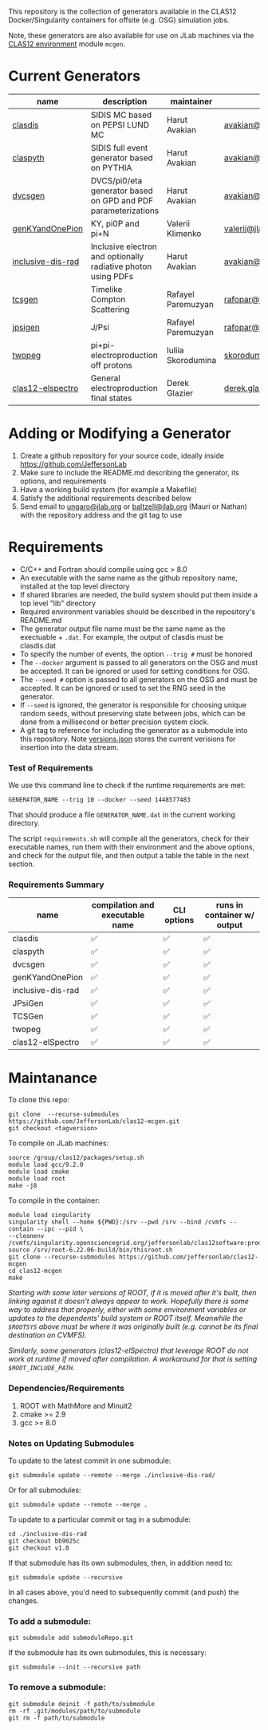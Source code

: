 This repository is the collection of generators available in the CLAS12 Docker/Singularity containers for offsite (e.g. OSG) simulation jobs.

Note, these generators are also available for use on JLab machines via the [CLAS12 environment](https://clasweb.jlab.org/wiki/index.php/CLAS12_Software_Environment_@_JLab) module `mcgen`.

# Current Generators 

name                 | description                                                    | maintainer         | email             
-------------------- | -------------------------------------------------------------- | ------------------ | ----------------- 
[clasdis]            | SIDIS MC based on PEPSI LUND MC                                | Harut Avakian      | avakian@jlab.org 
[claspyth]           | SIDIS full event generator based on PYTHIA                     | Harut Avakian      | avakian@jlab.org 
[dvcsgen]            | DVCS/pi0/eta generator based on GPD and PDF parameterizations  | Harut Avakian      | avakian@jlab.org 
[genKYandOnePion]    | KY, pi0P and pi+N                                              | Valerii Klimenko   | valerii@jlab.org  
[inclusive-dis-rad]  | Inclusive electron and optionally radiative photon using PDFs  | Harut Avakian      | avakian@jlab.org 
[tcsgen]             | Timelike Compton Scattering                                    | Rafayel Paremuzyan | rafopar@jlab.org 
[jpsigen]            | J/Psi                                                          | Rafayel Paremuzyan | rafopar@jlab.org 
[twopeg]             | pi+pi- electroproduction off protons                           | Iuliia Skorodumina | skorodum@jlab.org
[clas12-elspectro]   | General electroproduction final states                         | Derek Glazier      | derek.glazier@glasgow.ac.uk

# Adding or Modifying a Generator

1. Create a github repository for your source code, ideally inside https://github.com/JeffersonLab
2. Make sure to include the README.md describing the generator, its options, and requirements
3. Have a working build system (for example a Makefile)
4. Satisfy the additional requirements described below
5. Send email to ungaro@jlab.org or baltzell@jlab.org (Mauri or Nathan) with the repository address and the git tag to use

# Requirements

- C/C++ and Fortran should compile using gcc > 8.0
- An executable with the same name as the github repository name, installed at the top level directory
- If shared libraries are needed, the build system should put them inside a top level "lib" directory
- Required environment variables should be described in the repository's README.md
- The generator output file name must be the same name as the exectuable + `.dat`. For example, the output of clasdis must be clasdis.dat
- To specify the number of events, the option `--trig #` must be honored
- The `--docker` argument is passed to all generators on the OSG and must be accepted. It can be ignored or used for setting conditions for OSG.
- The `--seed #` option is passed to all generators on the OSG and must be accepted. It can be ignored or used to set the RNG seed in the generator.
- If `--seed` is ignored, the generator is responsible for choosing unique random seeds, without preserving state between jobs, which can be done from a millisecond or better precision system clock.
- A git tag to reference for including the generator as a submodule into this repository.  Note [versions.json](https://github.com/jeffersonlab/clas12-mcgen/versions.json) stores the current verisions for insertion into the data stream.

### Test of Requirements

We use this command line to check if the runtime requirements are met:

```
GENERATOR_NAME --trig 10 --docker --seed 1448577483
```

That should produce a file `GENERATOR_NAME.dat` in the current working directory.

The script `requirements.sh` will compile all the generators, check for their executable names, run them with their environment and the above options, and check for the output file, and then output a table the table in the next section.

### Requirements Summary

name | compilation and executable name | CLI options | runs in container w/ output
---- | ------------------------------- | --------------------- | -----------------
clasdis | :white_check_mark: | :white_check_mark: | :white_check_mark: |
claspyth | :white_check_mark: | :white_check_mark: | :white_check_mark: |
dvcsgen | :white_check_mark: | :white_check_mark: | :white_check_mark: |
genKYandOnePion | :white_check_mark: | :white_check_mark: | :white_check_mark: |
inclusive-dis-rad | :white_check_mark: | :white_check_mark: | :white_check_mark: |
JPsiGen | :white_check_mark: | :white_check_mark: | :white_check_mark: |
TCSGen | :white_check_mark: | :white_check_mark: | :white_check_mark: |
twopeg | :white_check_mark: | :white_check_mark: | :white_check_mark: |
clas12-elSpectro | :white_check_mark: | :white_check_mark: | :white_check_mark: |

# Maintanance

To clone this repo:
```
git clone  --recurse-submodules https://github.com/JeffersonLab/clas12-mcgen.git
git checkout <tagversion>
```
To compile on JLab machines:
```
source /group/clas12/packages/setup.sh
module load gcc/9.2.0
module load cmake
module load root
make -j8
```
To compile in the container:
```
module load singularity
singularity shell --home ${PWD}:/srv --pwd /srv --bind /cvmfs --contain --ipc --pid \ 
--cleanenv /cvmfs/singularity.opensciencegrid.org/jeffersonlab/clas12software:production
source /srv/root-6.22.06-build/bin/thisroot.sh
git clone --recurse-submodules https://github.com/jeffersonlab/clas12-mcgen
cd clas12-mcgen
make
```
*Starting with some later versions of ROOT, if it is moved after it's built, then linking against it doesn't always appear to work.  Hopefully there is some way to address that properly, either with some environment variables or updates to the dependents' build system or ROOT itself.  Meanwhile the `$ROOTSYS` above must be where it was originally built (e.g. cannot be its final destination on CVMFS).*

*Similarly, some generators (clas12-elSpectro) that leverage ROOT do not work at runtime if moved after compilation.  A workaround for that is setting `$ROOT_INCLUDE_PATH`.*

### Dependencies/Requirements

1. ROOT with MathMore and Minuit2
2. cmake >= 2.9
3. gcc >= 8.0

### Notes on Updating Submodules

To update to the latest commit in one submodule:
```
git submodule update --remote --merge ./inclusive-dis-rad/
```
Or for all submodules:
```
git submodule update --remote --merge .
```
To update to a particular commit or tag in a submodule:
```
cd ./inclusive-dis-rad
git checkout bb9025c
git checkout v1.0
```
If that submodule has its own submodules, then, in addition need to:
```
git submodule update --recursive
```
In all cases above, you'd need to subsequently commit (and push) the changes.

### To add a submodule:
```
git submodule add submoduleRepo.git
```
If the submodule has its own submodules, this is necessary:
```
git submodule --init --recursive path
```
### To remove a submodule:
```
git submodule deinit -f path/to/submodule
rm -rf .git/modules/path/to/submodule
git rm -f path/to/submodule
```


[clasdis]: https://github.com/jeffersonlab/clasdis 
[claspyth]: https://github.com/jeffersonlab/claspyth
[dvcsgen]: https://github.com/jeffersonlab/dvcsgen
[genKYandOnePion]: https://github.com/jeffersonlab/genKYandOnePion
[inclusive-dis-rad]: https://github.com/jeffersonlab/includive-dis-rad
[tcsgen]: https://github.com/jeffersonlab/tcsgen
[jpsigen]: https://github.com/jeffersonlab/jpsigen
[twopeg]: https://github.com/jeffersonlab/twopeg
[clas12-elspectro]: https://github.com/jeffersonlab/clas12-elspectro/

